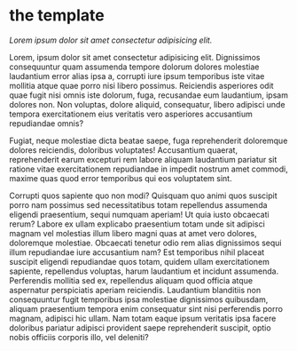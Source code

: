 # the template

*Lorem ipsum dolor sit amet consectetur adipisicing elit.*


Lorem, ipsum dolor sit amet consectetur adipisicing elit. Dignissimos consequuntur quam assumenda tempore 
dolorum dolores molestiae laudantium error alias ipsa a, corrupti iure ipsum temporibus iste vitae mollitia 
atque quae porro nisi libero possimus. Reiciendis asperiores odit quae fugit nisi omnis iste dolorum, fuga, 
recusandae eum laudantium, ipsam dolores non. Non voluptas, dolore aliquid, consequatur, libero adipisci unde 
tempora exercitationem eius veritatis vero asperiores accusantium repudiandae omnis? 

Fugiat, neque molestiae dicta beatae saepe, fuga reprehenderit doloremque dolores reiciendis, doloribus 
voluptates! Accusantium quaerat, reprehenderit earum excepturi rem labore aliquam laudantium pariatur sit 
ratione vitae exercitationem repudiandae in impedit nostrum amet commodi, maxime quas quod error temporibus 
qui eos voluptatem sint. 

Corrupti quos sapiente quo non modi? Quisquam quo animi quos suscipit porro nam possimus sed necessitatibus 
totam repellendus assumenda eligendi praesentium, sequi numquam aperiam! Ut quia iusto obcaecati rerum? Labore 
ex ullam explicabo praesentium totam unde sit adipisci magnam vel molestias illum libero magni quas at amet vero 
dolores, doloremque molestiae. Obcaecati tenetur odio rem alias dignissimos sequi illum repudiandae iure accusantium 
nam? Est temporibus nihil placeat suscipit eligendi repudiandae quos totam, quidem ullam exercitationem sapiente,
repellendus voluptas, harum laudantium et incidunt assumenda. Perferendis mollitia sed ex, repellendus aliquam quod 
officia atque aspernatur perspiciatis aperiam reiciendis. Laudantium blanditiis non consequuntur fugit temporibus ipsa
molestiae dignissimos quibusdam, aliquam praesentium tempora enim consequatur sint nisi perferendis porro magnam,
adipisci hic ullam. Nam totam eaque ipsum veritatis ipsa facere doloribus pariatur adipisci provident saepe 
reprehenderit suscipit, optio nobis officiis corporis illo, vel deleniti? 